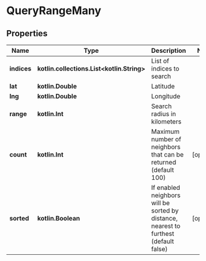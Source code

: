 
# QueryRangeMany

## Properties
| Name | Type | Description | Notes |
| ------------ | ------------- | ------------- | ------------- |
| **indices** | **kotlin.collections.List&lt;kotlin.String&gt;** | List of indices to search |  |
| **lat** | **kotlin.Double** | Latitude |  |
| **lng** | **kotlin.Double** | Longitude |  |
| **range** | **kotlin.Int** | Search radius in kilometers |  |
| **count** | **kotlin.Int** | Maximum number of neighbors that can be returned (default 100) |  [optional] |
| **sorted** | **kotlin.Boolean** | If enabled neighbors will be sorted by distance, nearest to furthest (default false) |  [optional] |



